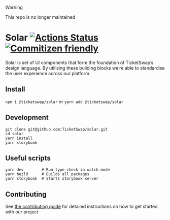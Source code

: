 > [!WARNING]
> This repo is no longer maintained

# Solar [![Actions Status](https://github.com/TicketSwap/solar/workflows/Continuous%20Integration/badge.svg)](https://github.com/TicketSwap/solar/actions) [![Commitizen friendly](https://img.shields.io/badge/commitizen-friendly-brightgreen.svg)](http://commitizen.github.io/cz-cli/)

Solar is set of UI components that form the foundation of TicketSwap’s design language. By utilising these building blocks we’re able to standardise the user experience across our platform.

## Install

`npm i @ticketswap/solar` or `yarn add @ticketswap/solar`

## Development

```
git clone git@github.com:TicketSwap/solar.git
cd solar
yarn install
yarn storybook
```

## Useful scripts

```
yarn dev        # Run type check in watch mode
yarn build      # Builds all packages
yarn storybook  # Starts storybook server
```

## Contributing

See [the contributing guide](CONTRIBUTING.md) for detailed instructions on how to get started with our project
